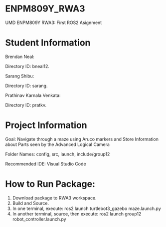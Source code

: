 # ENPM809Y_RWA3
UMD ENPM809Y RWA3: First ROS2 Asignment

# Student Information
Brendan Neal:

Directory ID: bneal12.

Sarang Shibu:

Directory ID: sarang.

Prathinav Karnala Venkata:

Directory ID: pratkv.

# Project Information
Goal: Navigate through a maze using Aruco markers and Store Information about Parts seen by the Advanced Logical Camera

Folder Names: config, src, launch, include/group12

Recommended IDE: Visual Studio Code

# How to Run Package:
1. Download package to RWA3 workspace.
2. Build and Source.
3. In one terminal, execute: ros2 launch turtlebot3_gazebo maze.launch.py
4. In another terminal, source, then execute: ros2 launch group12 robot_controller.launch.py